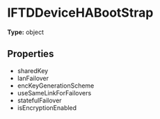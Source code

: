 # IFTDDeviceHABootStrap


**Type:** object

## Properties
* sharedKey
* lanFailover
* encKeyGenerationScheme
* useSameLinkForFailovers
* statefulFailover
* isEncryptionEnabled
